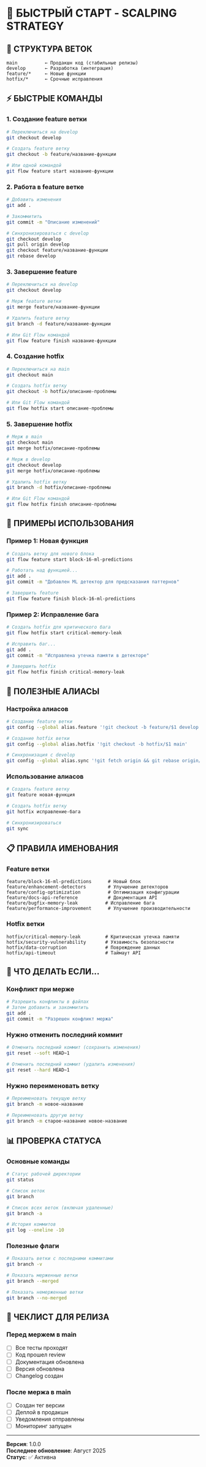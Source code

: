 # 🚀 **БЫСТРЫЙ СТАРТ - SCALPING STRATEGY**

## 🌿 **СТРУКТУРА ВЕТОК**

```
main          ← Продакшн код (стабильные релизы)
develop       ← Разработка (интеграция)
feature/*     ← Новые функции
hotfix/*      ← Срочные исправления
```

## ⚡ **БЫСТРЫЕ КОМАНДЫ**

### **1. Создание feature ветки**
```bash
# Переключиться на develop
git checkout develop

# Создать feature ветку
git checkout -b feature/название-функции

# Или одной командой
git flow feature start название-функции
```

### **2. Работа в feature ветке**
```bash
# Добавить изменения
git add .

# Закоммитить
git commit -m "Описание изменений"

# Синхронизироваться с develop
git checkout develop
git pull origin develop
git checkout feature/название-функции
git rebase develop
```

### **3. Завершение feature**
```bash
# Переключиться на develop
git checkout develop

# Мерж feature ветки
git merge feature/название-функции

# Удалить feature ветку
git branch -d feature/название-функции

# Или Git Flow командой
git flow feature finish название-функции
```

### **4. Создание hotfix**
```bash
# Переключиться на main
git checkout main

# Создать hotfix ветку
git checkout -b hotfix/описание-проблемы

# Или Git Flow командой
git flow hotfix start описание-проблемы
```

### **5. Завершение hotfix**
```bash
# Мерж в main
git checkout main
git merge hotfix/описание-проблемы

# Мерж в develop
git checkout develop
git merge hotfix/описание-проблемы

# Удалить hotfix ветку
git branch -d hotfix/описание-проблемы

# Или Git Flow командой
git flow hotfix finish описание-проблемы
```

## 📝 **ПРИМЕРЫ ИСПОЛЬЗОВАНИЯ**

### **Пример 1: Новая функция**
```bash
# Создать ветку для нового блока
git flow feature start block-16-ml-predictions

# Работать над функцией...
git add .
git commit -m "Добавлен ML детектор для предсказания паттернов"

# Завершить feature
git flow feature finish block-16-ml-predictions
```

### **Пример 2: Исправление бага**
```bash
# Создать hotfix для критического бага
git flow hotfix start critical-memory-leak

# Исправить баг...
git add .
git commit -m "Исправлена утечка памяти в детекторе"

# Завершить hotfix
git flow hotfix finish critical-memory-leak
```

## 🔧 **ПОЛЕЗНЫЕ АЛИАСЫ**

### **Настройка алиасов**
```bash
# Создание feature ветки
git config --global alias.feature '!git checkout -b feature/$1 develop'

# Создание hotfix ветки
git config --global alias.hotfix '!git checkout -b hotfix/$1 main'

# Синхронизация с develop
git config --global alias.sync '!git fetch origin && git rebase origin/develop'
```

### **Использование алиасов**
```bash
# Создать feature ветку
git feature новая-функция

# Создать hotfix ветку
git hotfix исправление-бага

# Синхронизироваться
git sync
```

## 📋 **ПРАВИЛА ИМЕНОВАНИЯ**

### **Feature ветки**
```
feature/block-16-ml-predictions      # Новый блок
feature/enhancement-detectors        # Улучшение детекторов
feature/config-optimization          # Оптимизация конфигурации
feature/docs-api-reference           # Документация API
feature/bugfix-memory-leak          # Исправление бага
feature/performance-improvement      # Улучшение производительности
```

### **Hotfix ветки**
```
hotfix/critical-memory-leak         # Критическая утечка памяти
hotfix/security-vulnerability       # Уязвимость безопасности
hotfix/data-corruption              # Повреждение данных
hotfix/api-timeout                  # Таймаут API
```

## 🚨 **ЧТО ДЕЛАТЬ ЕСЛИ...**

### **Конфликт при мерже**
```bash
# Разрешить конфликты в файлах
# Затем добавить и закоммитить
git add .
git commit -m "Разрешен конфликт мержа"
```

### **Нужно отменить последний коммит**
```bash
# Отменить последний коммит (сохранить изменения)
git reset --soft HEAD~1

# Отменить последний коммит (удалить изменения)
git reset --hard HEAD~1
```

### **Нужно переименовать ветку**
```bash
# Переименовать текущую ветку
git branch -m новое-название

# Переименовать другую ветку
git branch -m старое-название новое-название
```

## 📊 **ПРОВЕРКА СТАТУСА**

### **Основные команды**
```bash
# Статус рабочей директории
git status

# Список веток
git branch

# Список всех веток (включая удаленные)
git branch -a

# История коммитов
git log --oneline -10
```

### **Полезные флаги**
```bash
# Показать ветки с последними коммитами
git branch -v

# Показать мерженные ветки
git branch --merged

# Показать немерженные ветки
git branch --no-merged
```

## 🎯 **ЧЕКЛИСТ ДЛЯ РЕЛИЗА**

### **Перед мержем в main**
- [ ] Все тесты проходят
- [ ] Код прошел review
- [ ] Документация обновлена
- [ ] Версия обновлена
- [ ] Changelog создан

### **После мержа в main**
- [ ] Создан тег версии
- [ ] Деплой в продакшн
- [ ] Уведомления отправлены
- [ ] Мониторинг запущен

---

**Версия**: 1.0.0  
**Последнее обновление**: Август 2025  
**Статус**: ✅ Активна
